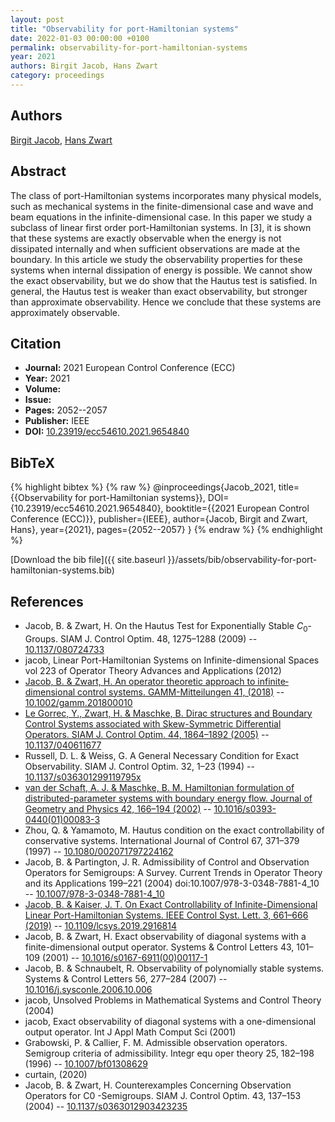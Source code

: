 ```yaml
---
layout: post
title: "Observability for port-Hamiltonian systems"
date: 2022-01-03 00:00:00 +0100
permalink: observability-for-port-hamiltonian-systems
year: 2021
authors: Birgit Jacob, Hans Zwart
category: proceedings
---
```

 
## Authors
[Birgit Jacob](authors/birgit-jacob), [Hans Zwart](authors/hans-zwart)
 
## Abstract
The class of port-Hamiltonian systems incorporates many physical models, such as mechanical systems in the finite-dimensional case and wave and beam equations in the infinite-dimensional case. In this paper we study a subclass of linear first order port-Hamiltonian systems. In [3], it is shown that these systems are exactly observable when the energy is not dissipated internally and when sufficient observations are made at the boundary. In this article we study the observability properties for these systems when internal dissipation of energy is possible. We cannot show the exact observability, but we do show that the Hautus test is satisfied. In general, the Hautus test is weaker than exact observability, but stronger than approximate observability. Hence we conclude that these systems are approximately observable.
 
## Citation
- **Journal:** 2021 European Control Conference (ECC)
- **Year:** 2021
- **Volume:** 
- **Issue:** 
- **Pages:** 2052--2057
- **Publisher:** IEEE
- **DOI:** [10.23919/ecc54610.2021.9654840](https://doi.org/10.23919/ecc54610.2021.9654840)
 
## BibTeX
{% highlight bibtex %}
{% raw %}
@inproceedings{Jacob_2021,
  title={{Observability for port-Hamiltonian systems}},
  DOI={10.23919/ecc54610.2021.9654840},
  booktitle={{2021 European Control Conference (ECC)}},
  publisher={IEEE},
  author={Jacob, Birgit and Zwart, Hans},
  year={2021},
  pages={2052--2057}
}
{% endraw %}
{% endhighlight %}
 
[Download the bib file]({{ site.baseurl }}/assets/bib/observability-for-port-hamiltonian-systems.bib)
 
## References
- Jacob, B. & Zwart, H. On the Hautus Test for Exponentially Stable $C_0$-Groups. SIAM J. Control Optim. 48, 1275–1288 (2009) -- [10.1137/080724733](https://doi.org/10.1137/080724733)
- jacob, Linear Port-Hamiltonian Systems on Infinite-dimensional Spaces vol 223 of Operator Theory Advances and Applications (2012)
- [Jacob, B. & Zwart, H. An operator theoretic approach to infinite‐dimensional control systems. GAMM-Mitteilungen 41, (2018)](an-operator-theoretic-approach-to-infinite-dimensional-control-systems) -- [10.1002/gamm.201800010](https://doi.org/10.1002/gamm.201800010)
- [Le Gorrec, Y., Zwart, H. & Maschke, B. Dirac structures and Boundary Control Systems associated with Skew-Symmetric Differential Operators. SIAM J. Control Optim. 44, 1864–1892 (2005)](dirac-structures-and-boundary-control-systems-associated-with-skew-symmetric-differential-operators) -- [10.1137/040611677](https://doi.org/10.1137/040611677)
- Russell, D. L. & Weiss, G. A General Necessary Condition for Exact Observability. SIAM J. Control Optim. 32, 1–23 (1994) -- [10.1137/s036301299119795x](https://doi.org/10.1137/s036301299119795x)
- [van der Schaft, A. J. & Maschke, B. M. Hamiltonian formulation of distributed-parameter systems with boundary energy flow. Journal of Geometry and Physics 42, 166–194 (2002)](hamiltonian-formulation-of-distributed-parameter-systems-with-boundary-energy-flow) -- [10.1016/s0393-0440(01)00083-3](https://doi.org/10.1016/s0393-0440(01)00083-3)
- Zhou, Q. & Yamamoto, M. Hautus condition on the exact controllability of conservative systems. International Journal of Control 67, 371–379 (1997) -- [10.1080/002071797224162](https://doi.org/10.1080/002071797224162)
- Jacob, B. & Partington, J. R. Admissibility of Control and Observation Operators for Semigroups: A Survey. Current Trends in Operator Theory and its Applications 199–221 (2004) doi:10.1007/978-3-0348-7881-4_10 -- [10.1007/978-3-0348-7881-4_10](https://doi.org/10.1007/978-3-0348-7881-4_10)
- [Jacob, B. & Kaiser, J. T. On Exact Controllability of Infinite-Dimensional Linear Port-Hamiltonian Systems. IEEE Control Syst. Lett. 3, 661–666 (2019)](on-exact-controllability-of-infinite-dimensional-linear-port-hamiltonian-systems) -- [10.1109/lcsys.2019.2916814](https://doi.org/10.1109/lcsys.2019.2916814)
- Jacob, B. & Zwart, H. Exact observability of diagonal systems with a finite-dimensional output operator. Systems &amp; Control Letters 43, 101–109 (2001) -- [10.1016/s0167-6911(00)00117-1](https://doi.org/10.1016/s0167-6911(00)00117-1)
- Jacob, B. & Schnaubelt, R. Observability of polynomially stable systems. Systems &amp; Control Letters 56, 277–284 (2007) -- [10.1016/j.sysconle.2006.10.006](https://doi.org/10.1016/j.sysconle.2006.10.006)
- jacob, Unsolved Problems in Mathematical Systems and Control Theory (2004)
- jacob, Exact observability of diagonal systems with a one-dimensional output operator. Int J Appl Math Comput Sci (2001)
- Grabowski, P. & Callier, F. M. Admissible observation operators. Semigroup criteria of admissibility. Integr equ oper theory 25, 182–198 (1996) -- [10.1007/bf01308629](https://doi.org/10.1007/bf01308629)
- curtain, (2020)
- Jacob, B. & Zwart, H. Counterexamples Concerning Observation Operators for C0 -Semigroups. SIAM J. Control Optim. 43, 137–153 (2004) -- [10.1137/s0363012903423235](https://doi.org/10.1137/s0363012903423235)

